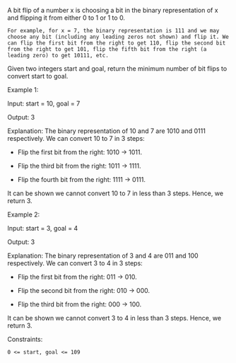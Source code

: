 


A bit flip of a number x is choosing a bit in the binary representation of x and flipping it from either 0 to 1 or 1 to 0.

    For example, for x = 7, the binary representation is 111 and we may choose any bit (including any leading zeros not shown) and flip it. We can flip the first bit from the right to get 110, flip the second bit from the right to get 101, flip the fifth bit from the right (a leading zero) to get 10111, etc.

Given two integers start and goal, return the minimum number of bit flips to convert start to goal.

 

Example 1:

Input: start = 10, goal = 7

Output: 3

Explanation: The binary representation of 10 and 7 are 1010 and 0111 respectively. We can convert 10 to 7 in 3 steps:
- Flip the first bit from the right: 1010 -> 1011.

- Flip the third bit from the right: 1011 -> 1111.

- Flip the fourth bit from the right: 1111 -> 0111.

It can be shown we cannot convert 10 to 7 in less than 3 steps. Hence, we return 3.

Example 2:

Input: start = 3, goal = 4

Output: 3

Explanation: The binary representation of 3 and 4 are 011 and 100 respectively. We can convert 3 to 4 in 3 steps:

- Flip the first bit from the right: 011 -> 010.

- Flip the second bit from the right: 010 -> 000.

- Flip the third bit from the right: 000 -> 100.

It can be shown we cannot convert 3 to 4 in less than 3 steps. Hence, we return 3.

 

Constraints:

    0 <= start, goal <= 109
